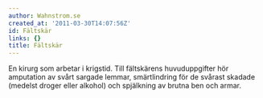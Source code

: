 ```yaml
---
author: Wahnstrom.se
created_at: '2011-03-30T14:07:56Z'
id: Fältskär
links: {}
title: Fältskär
---
```


En kirurg som arbetar i krigstid. Till fältskärens huvuduppgifter hör amputation av svårt sargade
lemmar, smärtlindring för de svårast skadade (medelst droger eller alkohol) och spjälkning av brutna
ben och armar.
